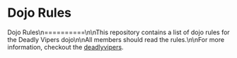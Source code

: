 Dojo Rules
==========

Dojo Rules\n==========\n\nThis repository contains a list of dojo rules for the Deadly Vipers dojo\n\nAll members should read the rules.\n\nFor more information, checkout the [deadlyvipers](https://github.com/deadlyvipers).
